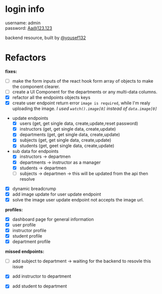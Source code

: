 # login info

username: admin<br/>
password: Aa@123.123

backend resource, built by [@yousef132](https://github.com/yousef132/School-Managament-System)

# Refactors

**fixes:**
- [ ] make the form inputs of the react hook form array of objects to make the component clearer.
- [ ] create a UI Component for the departments or any multi-data columns.
- [x] refactor all the endpoints objects keys
- [x] create user endpoint return error `image is required`, while I'm realy uploading the image. *I used `watch().image[0]` instead of `data.image[0]`*
- update endpoints
  - [x] users (get, get single data, create,update,reset password)
  - [x] instructors (get, get single data, create,update)
  - [x] departments (get, get single data, create,update)
  - [x] subjects (get, get single data, create,update)
  - [x] students (get, geet single data, create,update)
- sub data for endpoints
  - [x] instructors -> departmen
  - [x] departments -> instructor as a manager
  - [x] students -> departmen
  - [ ] subjects -> departmen -> this will be updated from the api then resolve
- [x] dynamic breadcrump
- [x] add image update for user update endpoint
- [x] solve the image user update endpoint not accepts the image url.

**profiles:**
- [x] dashboard page for general information
- [x] user profile
- [x] instructor profile
- [x] student profile
- [x] department profile

**missed endpoints:**
- [ ] add subject to department -> waiting for the backend to resovle this issue
- [x] add instructor to department
- [x] add student to department

